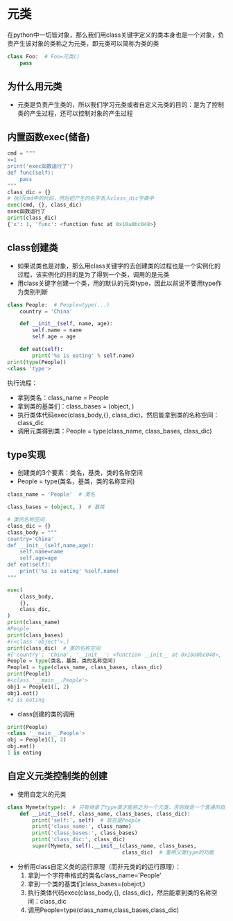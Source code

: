 # 元类

​	在python中一切皆对象，那么我们用class关键字定义的类本身也是一个对象，负责产生该对象的类称之为元类，即元类可以简称为类的类

```python
class Foo:  # Foo=元类()
    pass
```

## 为什么用元类

- 元类是负责产生类的，所以我们学习元类或者自定义元类的目的：是为了控制类的产生过程，还可以控制对象的产生过程

## 内置函数exec(储备)

```python
cmd = """
x=1
print('exec函数运行了')
def func(self):
    pass
"""
class_dic = {}
# 执行cmd中的代码，然后把产生的名字丢入class_dic字典中
exec(cmd, {}, class_dic)
exec函数运行了
print(class_dic)
{'x': 1, 'func': <function func at 0x10a0bc048>}
```

## class创建类

- 如果说类也是对象，那么用class关键字的去创建类的过程也是一个实例化的过程，该实例化的目的是为了得到一个类，调用的是元类
- 用class关键字创建一个类，用的默认的元类type，因此以前说不要用type作为类别判断

```python
class People:  # People=type(...)
    country = 'China'

    def __init__(self, name, age):
        self.name = name
        self.age = age

    def eat(self):
        print('%s is eating' % self.name)
print(type(People))
<class 'type'>

```

执行流程：

- 拿到类名：class_name = People
- 拿到类的基类们：class_bases = (object, )
- 执行类体代码exec(class_body,{}, class_dic)，然后能拿到类的名称空间：class_dic
- 调用元类得到类：People = type(class_name, class_bases, class_dic)

## type实现

- 创建类的3个要素：类名，基类，类的名称空间
- People = type(类名，基类，类的名称空间)

```python
class_name = 'People'  # 类名

class_bases = (object, )  # 基类

# 类的名称空间
class_dic = {}
class_body = """
country='China'
def __init__(self,name,age):
    self.name=name
    self.age=age
def eat(self):
    print('%s is eating' %self.name)
"""

exec(
    class_body,
    {},
    class_dic,
)
print(class_name)
#People
print(class_bases)
#(<class 'object'>,)
print(class_dic)  # 类的名称空间
#{'country': 'China', '__init__': <function __init__ at 0x10a0bc048>, 'eat': <function eat at 0x10a0bcd08>}
People = type(类名，基类，类的名称空间)
People1 = type(class_name, class_bases, class_dic)
print(People1)
#<class '__main__.People'>
obj1 = People1(1, 2)
obj1.eat()
#1 is eating

```

- class创建的类的调用

```python
print(People)
<class '__main__.People'>
obj = People1(1, 2)
obj.eat()
1 is eating
```

## 自定义元类控制类的创建

- 使用自定义的元类

```python
class Mymeta(type):  # 只有继承了type类才能称之为一个元类，否则就是一个普通的自定义类
    def __init__(self, class_name, class_bases, class_dic):
        print('self:', self)  # 现在是People
        print('class_name:', class_name)
        print('class_bases:', class_bases)
        print('class_dic:', class_dic)
        super(Mymeta, self).__init__(class_name, class_bases,
                                     class_dic)  # 重用父类type的功能
```

- 分析用class自定义类的运行原理（而非元类的的运行原理）：
  1. 拿到一个字符串格式的类名class_name=’People’
  2. 拿到一个类的基类们class_bases=(obejct,)
  3. 执行类体代码exec(class_body,{}, class_dic)，然后能拿到类的名称空间：class_dic
  4. 调用People=type(class_name,class_bases,class_dic)